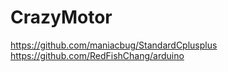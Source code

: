 # CrazyMotor
https://github.com/maniacbug/StandardCplusplus
https://github.com/RedFishChang/arduino
